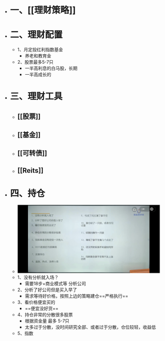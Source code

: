 - # 一、[[理财策略]]
- # 二、理财配置
	- 1、月定投红利指数基金
		- 养老和教育金
	- 2、股票最多5-7只
		- 一半高利息的白马股，长期
		- 一半高成长的
- # 三、理财工具
	- ## [[股票]]
	- ## [[基金]]
	- ## [[可转债]]
	- ## [[Reits]]
- # 四、持仓
	- ![image.png](../assets/image_1681189488977_0.png)
	- 1、没有分析就入场？
		- 需要18步+商业模式等 分析公司
	- 2、分析了好公司但是买入早了
		- 需求等待好价格，按照上边的策略建仓==严格执行==
	- 3、看价格便宜买的
		- ==便宜没好货==
	- 4、持仓非常的分散很多股票
		- 根据资金量 最多 5-7只
		- 太多过于分散，没时间研究全部、或者过于分散，仓位较轻，收益低
	- 5、指数